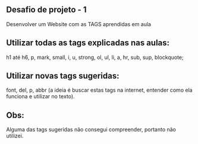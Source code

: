 ## Desafio de projeto - 1

Desenvolver um Website com as TAGS aprendidas em aula 

## Utilizar todas as tags explicadas nas aulas: 
h1 até h6, p, mark, small, i, u, strong, ol, ul, li, a, hr, sub, sup, blockquote;

## Utilizar novas tags sugeridas: 
font, del, p, abbr (a ideia é buscar estas tags na internet, entender como ela funciona e utilizar no texto).

## Obs:
Alguma das tags sugeridas não consegui compreender, portanto não utilizei.
